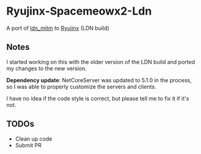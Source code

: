 # Ryujinx-Spacemeowx2-Ldn

A port of [ldn_mitm](https://github.com/spacemeowx2/ldn_mitm) to [Ryujinx](https://github.com/Ryujinx/Ryujinx) (LDN build)

## Notes

I started working on this with the older version of the LDN build and ported my changes to the new version.

**Dependency update**: NetCoreServer was updated to 5.1.0 in the process, so I was able to properly customize the servers and clients.

I have no idea if the code style is correct, but please tell me to fix it if it's not.

## TODOs

- Clean up code
- Submit PR
